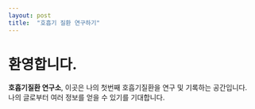 ```yaml
---
layout: post
title:  "호흡기 질환 연구하기"
---
```


# 환영합니다.

**호흡기질환 연구소**, 이곳은 나의 첫번째 호흡기질환을 연구 및 기록하는 공간입니다.  
나의 글로부터 여러 정보를 얻을 수 있기를 기대합니다.
